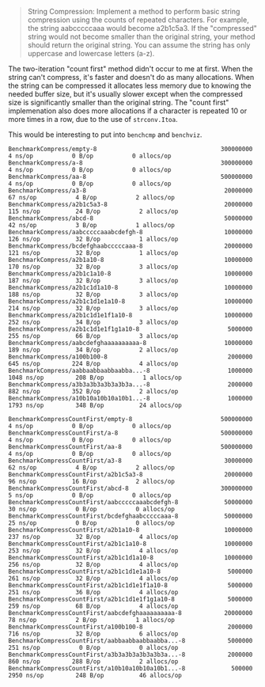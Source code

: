 > String Compression: Implement a method to perform basic string compression using the counts of repeated characters. For example, the string aabcccccaaa would become a2b1c5a3. If the "compressed" string would not become smaller than the original string, your method should return the original string. You can assume the string has only uppercase and lowercase letters (a-z).

The two-iteration "count first" method didn't occur to me at first. When the string can't compress, it's faster and doesn't do as many allocations. When the string can be compressed it allocates less memory due to knowing the needed buffer size, but it's usually slower except when the compressed size is significantly smaller than the original string. The "count first" implemenation also does more allocations if a character is repeated 10 or more times in a row, due to the use of `strconv.Itoa`.

This would be interesting to put into `benchcmp` and `benchviz`.

```
BenchmarkCompress/empty-8                                   300000000             4 ns/op           0 B/op           0 allocs/op
BenchmarkCompress/a-8                                       300000000             4 ns/op           0 B/op           0 allocs/op
BenchmarkCompress/aa-8                                      500000000             4 ns/op           0 B/op           0 allocs/op
BenchmarkCompress/a3-8                                       20000000            67 ns/op           4 B/op           2 allocs/op
BenchmarkCompress/a2b1c5a3-8                                 20000000           115 ns/op          24 B/op           2 allocs/op
BenchmarkCompress/abcd-8                                     50000000            42 ns/op           3 B/op           1 allocs/op
BenchmarkCompress/aabcccccaaabcdefgh-8                       10000000           126 ns/op          32 B/op           1 allocs/op
BenchmarkCompress/bcdefghaabcccccaaa-8                       20000000           121 ns/op          32 B/op           1 allocs/op
BenchmarkCompress/a2b1a10-8                                  10000000           170 ns/op          32 B/op           3 allocs/op
BenchmarkCompress/a2b1c1a10-8                                10000000           187 ns/op          32 B/op           3 allocs/op
BenchmarkCompress/a2b1c1d1a10-8                              10000000           188 ns/op          32 B/op           3 allocs/op
BenchmarkCompress/a2b1c1d1e1a10-8                            10000000           214 ns/op          32 B/op           3 allocs/op
BenchmarkCompress/a2b1c1d1e1f1a10-8                          10000000           252 ns/op          34 B/op           3 allocs/op
BenchmarkCompress/a2b1c1d1e1f1g1a10-8                         5000000           255 ns/op          66 B/op           3 allocs/op
BenchmarkCompress/aabcdefghaaaaaaaaaa-8                      10000000           189 ns/op          34 B/op           2 allocs/op
BenchmarkCompress/a100b100-8                                  2000000           645 ns/op         224 B/op           4 allocs/op
BenchmarkCompress/aabbaabbaabbaabba...-8                      1000000          1048 ns/op         208 B/op           1 allocs/op
BenchmarkCompress/a3b3a3b3a3b3a3b3a...-8                      2000000           882 ns/op         352 B/op           2 allocs/op
BenchmarkCompress/a10b10a10b10a10b1...-8                      1000000          1793 ns/op         348 B/op          24 allocs/op

BenchmarkCompressCountFirst/empty-8                         500000000             4 ns/op           0 B/op           0 allocs/op
BenchmarkCompressCountFirst/a-8                             500000000             4 ns/op           0 B/op           0 allocs/op
BenchmarkCompressCountFirst/aa-8                            500000000             4 ns/op           0 B/op           0 allocs/op
BenchmarkCompressCountFirst/a3-8                             30000000            62 ns/op           4 B/op           2 allocs/op
BenchmarkCompressCountFirst/a2b1c5a3-8                       20000000            96 ns/op          16 B/op           2 allocs/op
BenchmarkCompressCountFirst/abcd-8                          300000000             5 ns/op           0 B/op           0 allocs/op
BenchmarkCompressCountFirst/aabcccccaaabcdefgh-8             50000000            30 ns/op           0 B/op           0 allocs/op
BenchmarkCompressCountFirst/bcdefghaabcccccaaa-8             50000000            25 ns/op           0 B/op           0 allocs/op
BenchmarkCompressCountFirst/a2b1a10-8                        10000000           237 ns/op          32 B/op           4 allocs/op
BenchmarkCompressCountFirst/a2b1c1a10-8                      10000000           253 ns/op          32 B/op           4 allocs/op
BenchmarkCompressCountFirst/a2b1c1d1a10-8                    10000000           256 ns/op          32 B/op           4 allocs/op
BenchmarkCompressCountFirst/a2b1c1d1e1a10-8                   5000000           261 ns/op          32 B/op           4 allocs/op
BenchmarkCompressCountFirst/a2b1c1d1e1f1a10-8                 5000000           251 ns/op          36 B/op           4 allocs/op
BenchmarkCompressCountFirst/a2b1c1d1e1f1g1a10-8               5000000           259 ns/op          68 B/op           4 allocs/op
BenchmarkCompressCountFirst/aabcdefghaaaaaaaaaa-8            20000000            78 ns/op           2 B/op           1 allocs/op
BenchmarkCompressCountFirst/a100b100-8                        2000000           716 ns/op          32 B/op           6 allocs/op
BenchmarkCompressCountFirst/aabbaabbaabbaabba...-8            5000000           251 ns/op           0 B/op           0 allocs/op
BenchmarkCompressCountFirst/a3b3a3b3a3b3a3b3a...-8            2000000           860 ns/op         288 B/op           2 allocs/op
BenchmarkCompressCountFirst/a10b10a10b10a10b1...-8             500000          2950 ns/op         248 B/op          46 allocs/op
```
